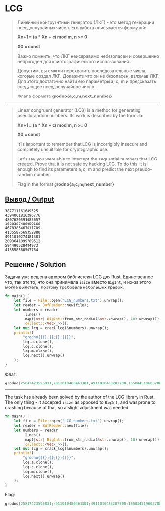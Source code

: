# LCG

> Линейный конгруэнтный генератор (ЛКГ) - это метод генерации псевдослучайных чисел. Его работа описывается формулой:
>
> **Xn+1 = (a * Xn + c) mod m, n >= 0**
>
> **X0 = const**
>
> Важно помнить, что ЛКГ неисправимо небезопасен и совершенно непригоден для криптографического использования .
>
> Допустим, вы смогли перехватить последовательные числа, когорые создал ЛКГ. Докажите что он не безопасен, взломав ЛКГ. Для этого достаточно найти его параметры a, c, m и предсказать следующее псевдослучайное число.
>
> Флаг в формате **grodno{a;c;m;next_number}**

---

> Linear congruent generator (LCG) is a method for generating pseudorandom numbers. Its work is described by the formula:
>
> **Xn+1 = (a * Xn + c) mod m, n >= 0**
>
> **X0 = const**
>
> It is important to remember that LCG is incorrigibly insecure and completely unsuitable for cryptographic use.
>
> Let's say you were able to intercept the sequential numbers that LCG created. Prove that it is not safe by hacking LCG. To do this, it is enough to find its parameters a, c, m and predict the next pseudo-random number.
>
> Flag in the format **grodno{a;c;m;next_number}**

## [Вывод / Output](LCG_numbers.txt)

```plain
387711161689525
4394061816296776
4807620591083657
1628387486050168
4678383467611709
4135587569352880
4911010274481381
2093641099789512
594490528484973
413558560567764
```

## Решение / Solution

Задача уже решена автором библиотеки LCG для Rust. Единственное что, так это то, что она принимала
`isize` вместо `BigInt`, и из-за этого могла вылетать, поэтому требовала небольших правок.

```rust
fn main() {
    let file = File::open("LCG_numbers.txt").unwrap();
    let reader = BufReader::new(file);
    let numbers = reader
        .lines()
        .map(|str| BigInt::from_str_radix(&str.unwrap(), 10).unwrap())
        .collect::<Vec<_>>();
    let mut lcg = crack_lcg(&numbers).unwrap();
    println!(
        "grodno{{{};{};{};{}}}",
        lcg.a.clone(),
        lcg.c.clone(),
        lcg.m.clone(),
        lcg.next().unwrap()
    );
}
```

Флаг:

```rust
grodno{25847423595831;4911010480461301;4911010483207700;1550845196037885}
```

---

The task has already been solved by the author of the LCG library in Rust. The only thing - it
accepted `isize` as opposed to `BigInt`, and was prone to crashing because of that, so a slight
adjustment was needed.

```rust
fn main() {
    let file = File::open("LCG_numbers.txt").unwrap();
    let reader = BufReader::new(file);
    let numbers = reader
        .lines()
        .map(|str| BigInt::from_str_radix(&str.unwrap(), 10).unwrap())
        .collect::<Vec<_>>();
    let mut lcg = crack_lcg(&numbers).unwrap();
    println!(
        "grodno{{{};{};{};{}}}",
        lcg.a.clone(),
        lcg.c.clone(),
        lcg.m.clone(),
        lcg.next().unwrap()
    );
}
```

Flag:

```rust
grodno{25847423595831;4911010480461301;4911010483207700;1550845196037885}
```
